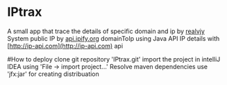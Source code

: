# IPtrax
A small app that trace the details of specific domain and ip by [realvjy](http://github.com/realvjy)
System public IP by [api.ipify.org](https://api.ipify.org)
domainToIp using Java API
IP details with [http://ip-api.com](http://ip-api.com) api


#How to deploy
clone git repository 'IPtrax.git'
import the project in intelliJ IDEA using 'File -> import project...'
Resolve maven dependencies
use 'jfx:jar' for creating distribuation

